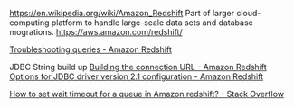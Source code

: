 https://en.wikipedia.org/wiki/Amazon_Redshift
Part of larger cloud-computing platform to handle large-scale data sets and database mogrations.
https://aws.amazon.com/redshift/


[Troubleshooting queries - Amazon Redshift](https://docs.aws.amazon.com/redshift/latest/dg/queries-troubleshooting.html)



JDBC String build up
[Building the connection URL - Amazon Redshift](https://docs.aws.amazon.com/redshift/latest/mgmt/jdbc20-build-connection-url.html)
[Options for JDBC driver version 2.1 configuration - Amazon Redshift](https://docs.aws.amazon.com/redshift/latest/mgmt/jdbc20-configuration-options.html)




[How to set wait timeout for a queue in Amazon redshift? - Stack Overflow](https://stackoverflow.com/questions/27701210/how-to-set-wait-timeout-for-a-queue-in-amazon-redshift)